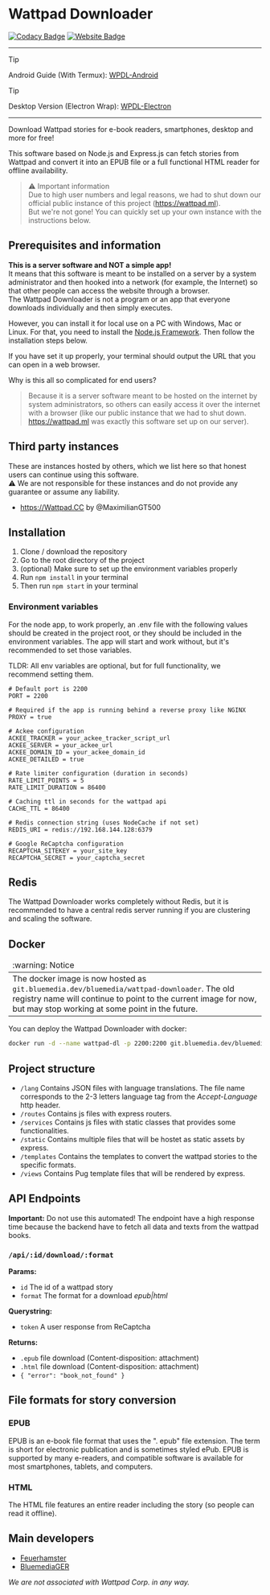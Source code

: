 # Wattpad Downloader
[![Codacy Badge](https://app.codacy.com/project/badge/Grade/d96cbab4794140b8af375d85fcf5d524)](https://www.codacy.com/gh/Feuerhamster/wattpad-downloader/dashboard?utm_source=github.com&amp;utm_medium=referral&amp;utm_content=Feuerhamster/wattpad-downloader&amp;utm_campaign=Badge_Grade)
[![Website Badge](https://img.shields.io/badge/website-https%3A%2F%2Fwattpad.ml-blue)](https://wattpad.ml)


----

> [!TIP]
> Android Guide (With Termux): [WPDL-Android](https://github.com/sipsuru/wp-downloader-android) <br/>

> [!TIP]
> Desktop Version (Electron Wrap): [WPDL-Electron](https://github.com/sipsuru/wp-downloader-electron)

---


Download Wattpad stories for e-book readers, smartphones, desktop and more for free!

This software based on Node.js and Express.js can fetch stories from Wattpad and convert it into an EPUB file or a full functional HTML reader for offline availability.

> ⚠ Important information  
> Due to high user numbers and legal reasons, we had to shut down our official public instance of this project (https://wattpad.ml).  
> But we're not gone! You can quickly set up your own instance with the instructions below.

## Prerequisites and information
**This is a server software and NOT a simple app!**  
It means that this software is meant to be installed on a server by a system administrator and then hooked into a network (for example, the Internet) so that other people can access the website through a browser.  
The Wattpad Downloader is not a program or an app that everyone downloads individually and then simply executes.

However, you can install it for local use on a PC with Windows, Mac or Linux.
For that, you need to install the [Node.js Framework](https://nodejs.org/en/).
Then follow the installation steps below.

If you have set it up properly, your terminal should output the URL that you can open in a web browser.

Why is this all so complicated for end users?
> Because it is a server software meant to be hosted on the internet by system administrators, so others can easily access it over the internet with a browser (like our public instance that we had to shut down. https://wattpad.ml was exactly this software set up on our server).

## Third party instances
These are instances hosted by others, which we list here so that honest users can continue using this software.  
⚠ We are not responsible for these instances and do not provide any guarantee or assume any liability.

- https://Wattpad.CC by @MaximilianGT500

## Installation
1. Clone / download the repository
2. Go to the root directory of the project
3. (optional) Make sure to set up the environment variables properly
4. Run `npm install` in your terminal
5. Then run `npm start` in your terminal

### Environment variables
For the node app, to work properly, an .env file with the following values should be created in the project root, or they should be included in the environment variables.
The app will start and work without, but it's recommended to set those variables.

TLDR: All env variables are optional, but for full functionality, we recommend setting them.

```dotenv
# Default port is 2200
PORT = 2200

# Required if the app is running behind a reverse proxy like NGINX
PROXY = true

# Ackee configuration
ACKEE_TRACKER = your_ackee_tracker_script_url
ACKEE_SERVER = your_ackee_url
ACKEE_DOMAIN_ID = your_ackee_domain_id
ACKEE_DETAILED = true

# Rate limiter configuration (duration in seconds)
RATE_LIMIT_POINTS = 5
RATE_LIMIT_DURATION = 86400

# Caching ttl in seconds for the wattpad api
CACHE_TTL = 86400

# Redis connection string (uses NodeCache if not set)
REDIS_URI = redis://192.168.144.128:6379

# Google ReCaptcha configuration
RECAPTCHA_SITEKEY = your_site_key
RECAPTCHA_SECRET = your_captcha_secret
```

## Redis
The Wattpad Downloader works completely without Redis, but it is recommended to have a central redis server running if you are clustering and scaling the software.

## Docker
<table>
  <thead>
    <tr>
      <td align="left">
        :warning: Notice
      </td>
    </tr>
  </thead>

  <tbody>
    <tr>
      <td align="left">
        The docker image is now hosted as <code>git.bluemedia.dev/bluemedia/wattpad-downloader</code>. The old registry name will continue to point to the current image for now, but may stop working at some point in the future.
      </td>
    </tr>
  </tbody>
</table>

You can deploy the Wattpad Downloader with docker:
```bash
docker run -d --name wattpad-dl -p 2200:2200 git.bluemedia.dev/bluemedia/wattpad-downloader
```

## Project structure
- `/lang` Contains JSON files with language translations. The file name corresponds to the 2-3 letters language tag from the *Accept-Language* http header.
- `/routes` Contains js files with express routers.
- `/services` Contains js files with static classes that provides some functionalities.
- `/static` Contains multiple files that will be hostet as static assets by express.
- `/templates` Contains the templates to convert the wattpad stories to the specific formats.
- `/views` Contains Pug template files that will be rendered by express.

## API Endpoints
**Important:** Do not use this automated! The endpoint have a high response time because the backend have to fetch all data and texts from the wattpad books.

### `/api/:id/download/:format`
**Params:**
- `id` The id of a wattpad story
- `format` The format for a download *epub|html*

**Querystring:**
- `token` A user response from ReCaptcha

**Returns:**
- `.epub` file download (Content-disposition: attachment)
- `.html` file download (Content-disposition: attachment)
- `{ "error": "book_not_found" }`

## File formats for story conversion

### EPUB
EPUB is an e-book file format that uses the ". epub" file extension.
The term is short for electronic publication and is sometimes styled ePub.
EPUB is supported by many e-readers, and compatible software is available for most smartphones, tablets, and computers.

### HTML
The HTML file features an entire reader including the story (so people can read it offline).

## Main developers
- [Feuerhamster](https://github.com/Feuerhamster)
- [BluemediaGER](https://github.com/BluemediaGER)

*We are not associated with Wattpad Corp. in any way.*
